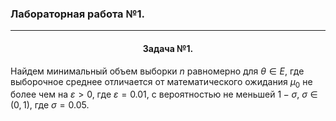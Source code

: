 ### Лабораторная работа №1.
---
#### <p style="text-align: center">Задача №1. </p>
Найдем минимальный объем выборки $n$ равномерно для $\theta \in E$, где выборочное среднее отличается от математического ожидания $\mu_{0}$ не более чем на $\varepsilon > 0$, где $\varepsilon = 0.01$, с вероятностью не меньшей $1 - \sigma$, $\sigma \in (0, 1)$, где $\sigma = 0.05$.


